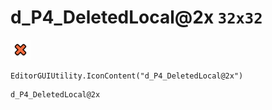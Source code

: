 # d_P4_DeletedLocal@2x `32x32`
<img src="/img/d_P4_DeletedLocal@2x.png" width=32 height=32>

``` CSharp
EditorGUIUtility.IconContent("d_P4_DeletedLocal@2x")
```
```
d_P4_DeletedLocal@2x
```
